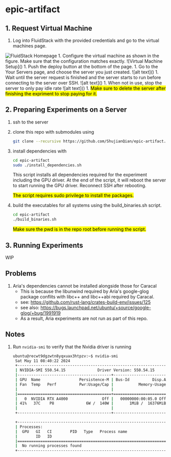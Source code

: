 # epic-artifact

## 1. Request Virtual Machine
1. Log into FluidStack with the provided credentials and go to the virtual machines page.
<img src="figs/screenshot1.svg" alt="FluidStack Homepage">
1. Configure the virtual machine as shown in the figure. Make sure that the configuration matches exactly.
![Virtual Machine Setup](<figs/Screenshot 2024-05-11 at 4.07.36 AM.png>)
1. Push the deploy button at the bottom of the page.
1. Go to the Your Servers page, and choose the server you just created.
![alt text](<figs/Screenshot 2024-05-11 at 4.12.04 AM.png>)
1. Wait until the server request is finished and the server starts to run before connecting to the server over SSH.
![alt text](<figs/Screenshot 2024-05-11 at 4.14.40 AM.png>)
1. When not in use, stop the server to only pay idle rate
![alt text](<figs/Screenshot 2024-05-11 at 4.16.40 AM.png>)
1. <mark>Make sure to delete the server after finishing the expriment to stop paying for it.</mark>

## 2. Preparing Experiments on a Server
1. ssh to the server
1. clone this repo with submodules using
   ```bash
   git clone --recursive https://github.com/ShujianQian/epic-artifact.git
   ```
1. install dependencies with
   ```bash
   cd epic-artifact
   sudo ./install_dependencies.sh
   ```
   This script installs all dependencies required for the experiment including the GPU driver. At the end of the script, it will reboot the server to start running the GPU driver. Reconnect SSH after rebooting.

   <mark>The script requires sudo privilege to install the packages.</mark>
1. build the executables for all systems using the build_binaries.sh script.
   ```bash
   cd epic-artifact
   ./build_binaries.sh
   ``` 
   <mark>Make sure the pwd is in the repo root before running the script.</mark>

## 3. Running Experiments
WIP


## Problems
1. Aria's dependencies cannot be installed alongside those for Caracal
    - This is because the libunwind required by Aria's google-glog package conflits with libc++ and libc++abi required by Caracal.
    - see: https://github.com/rust-lang/crates-build-env/issues/125
    - see also: https://bugs.launchpad.net/ubuntu/+source/google-glog/+bug/1991919
    - As a result, Aria experiments are not run as part of this repo.

## Notes
1. Run `nvidia-smi` to verify that the Nvidia driver is running
   ```bash
   ubuntu@recwt9dgzwtn8yqxuax3htpzv:~$ nvidia-smi
    Sat May 11 08:40:22 2024
    +-----------------------------------------------------------------------------------------+
    | NVIDIA-SMI 550.54.15              Driver Version: 550.54.15      CUDA Version: 12.4     |
    |-----------------------------------------+------------------------+----------------------+
    | GPU  Name                 Persistence-M | Bus-Id          Disp.A | Volatile Uncorr. ECC |
    | Fan  Temp   Perf          Pwr:Usage/Cap |           Memory-Usage | GPU-Util  Compute M. |
    |                                         |                        |               MIG M. |
    |=========================================+========================+======================|
    |   0  NVIDIA RTX A4000               Off |   00000000:00:05.0 Off |                  Off |
    | 41%   37C    P8              6W /  140W |       1MiB /  16376MiB |      0%      Default |
    |                                         |                        |                  N/A |
    +-----------------------------------------+------------------------+----------------------+

    +-----------------------------------------------------------------------------------------+
    | Processes:                                                                              |
    |  GPU   GI   CI        PID   Type   Process name                              GPU Memory |
    |        ID   ID                                                               Usage      |
    |=========================================================================================|
    |  No running processes found                                                             |
    +-----------------------------------------------------------------------------------------+
   ```
